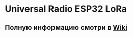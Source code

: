 # Universal Radio ESP32 LoRa
## Полную информацию смотри в [Wiki](https://github.com/Ale-maker325/URAD32-LoRa/wiki)
